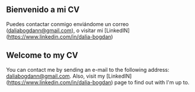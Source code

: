## Bienvenido a mi CV 

Puedes contactar conmigo enviándome un correo (daliabogdann@gmail.com), o visitar mi [LinkedIN] (https://www.linkedin.com/in/dalia-bogdan)

## Welcome to my CV

You can contact me by sending an e-mail to the following address: daliabogdann@gmail.com.
Also, visit my [LinkedIN] (https://www.linkedin.com/in/dalia-bogdan) page to find out with I'm up to. 
